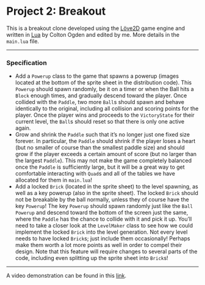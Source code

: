 # Project 2: Breakout

This is a breakout clone developed using the [Löve2D](https://love2d.org/) game engine and written in [Lua](https://www.lua.org/) by Colton Ogden and edited by me. More details in the ```main.lua``` file.

---

### Specification

* Add a ```Powerup``` class to the game that spawns a powerup (images located at the bottom of the sprite sheet in the distribution code). This ```Powerup``` should spawn randomly, be it on a timer or when the Ball hits a ```Block``` enough times, and gradually descend toward the player. Once collided with the ```Paddle```, two more ```Ball```s should spawn and behave identically to the original, including all collision and scoring points for the player. Once the player wins and proceeds to the ```VictoryState``` for their current level, the ```Ball```s should reset so that there is only one active again.
* Grow and shrink the ```Paddle``` such that it’s no longer just one fixed size forever. In particular, the ```Paddle``` should shrink if the player loses a heart (but no smaller of course than the smallest paddle size) and should grow if the player exceeds a certain amount of score (but no larger than the largest ```Paddle```). This may not make the game completely balanced once the ```Paddle``` is sufficiently large, but it will be a great way to get comfortable interacting with ```Quad```s and all of the tables we have allocated for them in ```main.lua```!
* Add a locked ```Brick``` (located in the sprite sheet) to the level spawning, as well as a key powerup (also in the sprite sheet). The locked ```Brick``` should not be breakable by the ball normally, unless they of course have the key ```Powerup```! The key ```Powerup``` should spawn randomly just like the ```Ball``` ```Powerup``` and descend toward the bottom of the screen just the same, where the ```Paddle``` has the chance to collide with it and pick it up. You’ll need to take a closer look at the ```LevelMaker``` class to see how we could implement the locked ```Brick``` into the level generation. Not every level needs to have locked ```Brick```s; just include them occasionally! Perhaps make them worth a lot more points as well in order to compel their design. Note that this feature will require changes to several parts of the code, including even splitting up the sprite sheet into ```Brick```s!


---

A video demonstration can be found in this [link](https://youtu.be/DIZ0A_vO2lY).
